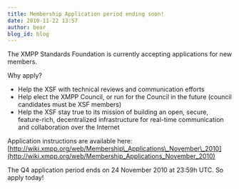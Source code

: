 ```yaml
---
title: Membership Application period ending soon!
date: 2010-11-22 13:57
author: bear
blog_id: blog
---
```


The XMPP Standards Foundation is currently accepting applications for new members.

Why apply?

- Help the XSF with technical reviews and communication efforts  
- Help elect the XMPP Council, or run for the Council in the future (council candidates must be XSF members)
- Help the XSF stay true to its mission of building an open, secure, feature-rich, decentralized infrastructure for real-time communication and collaboration over the Internet

Application instructions are available here: [http://wiki.xmpp.org/web/Membership\_Applications\_November\_2010](http://wiki.xmpp.org/web/Membership_Applications_November_2010)

The Q4 application period ends on 24 November 2010 at 23:59h UTC. So apply today!
